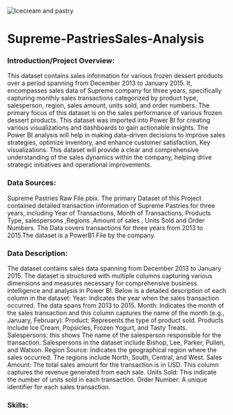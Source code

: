 ![]()![Icecream and pastry](https://github.com/user-attachments/assets/81648f52-121b-48c8-a7a5-718893a27acf)

# Supreme-PastriesSales-Analysis
### Introduction/Project Overview:
This dataset contains sales information for various frozen dessert products over a period spanning from December 2013 to January 2015. It, encompasses sales data of Supreme company for three years, specifically capturing monthly sales transactions categorized by product type, salesperson, region, sales amount, units sold, and order numbers. The primary focus of this dataset is on the sales performance of various frozen dessert products. This dataset was imported into Power BI for creating various visualizations and dashboards to gain actionable insights. The Power BI analysis will help in making data-driven decisions to improve sales strategies, optimize inventory, and enhance customer satisfaction, Key visualizations. This dataset will provide a clear and comprehensive understanding of the sales dynamics within the company, helping drive strategic initiatives and operational improvements.

### Data Sources:
Supreme Pastries Raw File.pbix. The primary  Dataset of this Project contained detailed transaction information of Supreme Pastries for three years, including Year of Transactions, Month of Transactions, Products Type, salespersons ,Regions ,Amount of sales , Units Sold and Order Numbers. The Data covers transactions for three years from 2013 to 2015.The dataset is a PowerB1 File by the company.

### Data Description:
The dataset contains sales data spanning from December 2013 to January 2015. The dataset is structured with multiple columns capturing various dimensions and measures necessary for comprehensive business intelligence and analysis in Power BI. Below is a detailed description of each column in the dataset: Year:  Indicates the year when the sales transaction occurred. The data spans from 2013 to 2015. Month:  Indicates the month of the sales transaction and this column captures the name of the month (e.g., January, February). Product: 
Represents the type of product sold. Products include Ice Cream, Popsicles, Frozen Yogurt, and Tasty Treats. Salespersons: this shows The name of the salesperson responsible for the transaction. Salespersons in the dataset include Bishop, Lee, Parker, Pullen, and Watson. Region Source: Indicates the geographical region where the sales occurred. The regions include North, South, Central, and West. Sales Amount:  The total sales amount for the transaction is in USD. This column captures the revenue generated from each sale. Units Sold: This indicate
the number of units sold in each transaction. Order Number: A unique identifier for each sales transaction.
### Skills:




